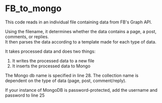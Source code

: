 # FB_to_mongo

This code reads in an individual file containing data from FB's Graph API.  
  
Using the filename, it determines whether the data contains a page, a post, comments, or replies.  
It then parses the data according to a template made for each type of data.  
  
It takes processed data and does two things:  
1) It writes the processed data to a new file  
2) It inserts the processed data to Mongo  

The Mongo db name is specified in line 28. The collection name is dependent on the type of data (page, post, comment/reply).

If your instance of MongoDB is password-protected, add the username and password to line 25
